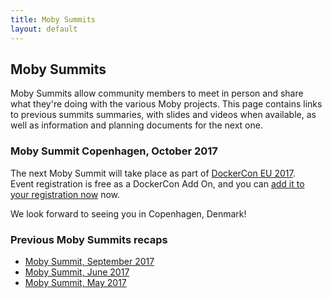 ```yaml
---
title: Moby Summits
layout: default
---
```


## Moby Summits

Moby Summits allow community members to meet in person and share what they're doing with the various Moby projects. This page contains links to previous summits summaries, with slides and videos when available, as well as information and planning documents for the next one.

### Moby Summit Copenhagen, October 2017

The next Moby Summit will take place as part of [DockerCon EU 2017](https://europe-2017.dockercon.com).  
Event registration is free as a DockerCon Add On, and you can [add it to your registration now](https://europe-2017.dockercon.com/moby-summit/) now.

We look forward to seeing you in Copenhagen, Denmark!


### Previous Moby Summits recaps

* [Moby Summit, September 2017](https://blog.mobyproject.org/moby-summit-los-angeles-recap-a41e6acf81f8)
* [Moby Summit, June 2017](http://mobyproject.org/blog/2017/06/26/moby-summit-recap/)
* [Moby Summit, May 2017](http://mobyproject.org/blog/2017/05/11/moby-summit-report/)
